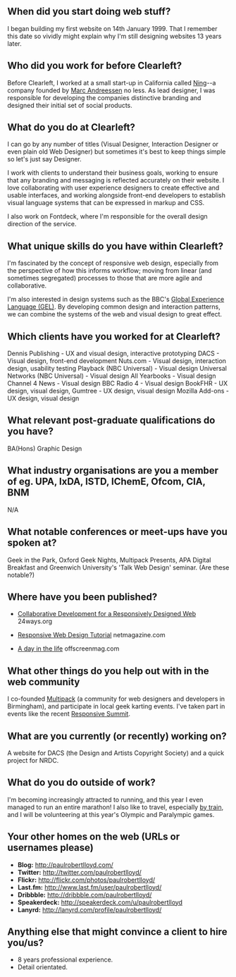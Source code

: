 ## When did you start doing web stuff?
I began building my first website on 14th January 1999. That I remember this date so vividly might explain why I'm still designing websites 13 years later.

## Who did you work for before Clearleft?
Before Clearleft, I worked at a small start-up in California called [Ning][1]--a company founded by [Marc Andreessen][2] no less. As lead designer, I was responsible for developing the companies distinctive branding and designed their initial set of social products.

## What do you do at Clearleft?
I can go by any number of titles (Visual Designer, Interaction Designer or even plain old Web Designer) but sometimes it's best to keep things simple so let's just say Designer.

I work with clients to understand their business goals, working to ensure that any branding and messaging is reflected accurately on their website. I love collaborating with user experience designers to create effective and usable interfaces, and working alongside front-end developers to establish visual language systems that can be expressed in markup and CSS.

I also work on Fontdeck, where I'm responsible for the overall design direction of the service.

## What unique skills do you have within Clearleft?
I'm fascinated by the concept of responsive web design, especially from the perspective of how this informs workflow; moving from linear (and sometimes segregated) processes to those that are more agile and collaborative.

I'm also interested in design systems such as the BBC's [Global Experience Language (GEL)][3]. By developing common design and interaction patterns, we can combine the systems of the web and visual design to great effect.

## Which clients have you worked for at Clearleft?
Dennis Publishing - UX and visual design, interactive prototyping
DACS - Visual design, front-end development
Nuts.com - Visual design, interaction design, usability testing
Playback (NBC Universal) - Visual design
Universal Networks (NBC Universal) - Visual design
All Yearbooks - Visual design
Channel 4 News - Visual design
BBC Radio 4 - Visual design
BookFHR - UX design, visual design, 
Gumtree - UX design, visual design
Mozilla Add-ons - UX design, visual design

## What relevant post-graduate qualifications do you have?
BA(Hons) Graphic Design

## What industry organisations are you a member of eg. UPA, IxDA, ISTD, IChemE, Ofcom, CIA, BNM
N/A

## What notable conferences or meet-ups have you spoken at?
Geek in the Park, Oxford Geek Nights, Multipack Presents, APA Digital Breakfast and Greenwich University's 'Talk Web Design' seminar. (Are these notable?)

## Where have you been published?
* [Collaborative Development for a Responsively Designed Web][4]
24ways.org

* [Responsive Web Design Tutorial][5]
netmagazine.com

* [A day in the life][6]
offscreenmag.com

## What other things do you help out with in the web community
I co-founded [Multipack][7] (a community for web designers and developers in Birmingham), and participate in local geek karting events. I've taken part in events like the recent [Responsive Summit][8].

## What are you currently (or recently) working on?
A website for DACS (the Design and Artists Copyright Society) and a quick project for NRDC.

## What do you do outside of work?
I'm becoming increasingly attracted to running, and this year I even managed to run an entire marathon! I also like to travel, especially [by train][9], and I will be volunteering at this year's Olympic and Paralympic games.

## Your other homes on the web (URLs or usernames please)
* **Blog:** http://paulrobertlloyd.com/
* **Twitter:** http://twitter.com/paulrobertlloyd/
* **Flickr:** http://flickr.com/photos/paulrobertlloyd/
* **Last.fm:** http://www.last.fm/user/paulrobertlloyd/
* **Dribbble:** http://dribbble.com/paulrobertlloyd/
* **Speakerdeck:** http://speakerdeck.com/u/paulrobertlloyd
* **Lanyrd:** http://lanyrd.com/profile/paulrobertlloyd/

## Anything else that might convince a client to hire you/us?
* 8 years professional experience.
* Detail orientated.

[1]: http://ning.com/
[2]: http://en.wikipedia.org/wiki/Marc_Andreessen
[3]: http://gelled.info/
[4]: http://24ways.org/201105
[5]: http://www.netmagazine.com/tutorials/build-responsive-site-week-designing-responsively-part-1
[6]: http://paulrobertlloyd.com/2012/02/offscreen/
[7]: http://multipack.co.uk/
[8]: http://responsivesummit.com/
[9]: http://www.flickr.com/photos/paulrobertlloyd/sets/72157622893099814/